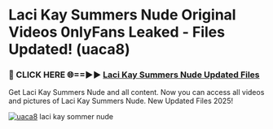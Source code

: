 # Laci Kay Summers Nude Original Videos 0nlyFans Leaked - Files Updated! (uaca8)

<h3>🔴 CLICK HERE 🌐==►► <a href="https://tinyurl.com/yc6ubb5a" rel="nofollow">Laci Kay Summers Nude Updated Files</a></h3>

Get Laci Kay Summers Nude and all content. Now you can access all videos and pictures of Laci Kay Summers Nude. New Updated Files 2025!

[![uaca8](https://i.imgur.com/7eu0CRL.gif)](https://tinyurl.com/yc6ubb5a)
laci kay sommer nude